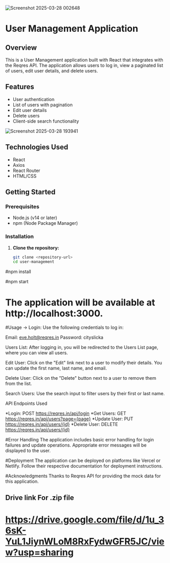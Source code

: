  ![Screenshot 2025-03-28 002648](https://github.com/user-attachments/assets/d6b1fae5-b17d-43a9-a8ed-6a5ce08e1b37)


# User Management Application

## Overview
This is a User Management application built with React that integrates with the Reqres API. The application allows users to log in, view a paginated list of users, edit user details, and delete users.

## Features
- User authentication
- List of users with pagination
- Edit user details
- Delete users
- Client-side search functionality

![Screenshot 2025-03-28 193941](https://github.com/user-attachments/assets/c34806a6-f30e-4787-b29b-768cec8663f1)


## Technologies Used
- React
- Axios
- React Router
- HTML/CSS

## Getting Started

### Prerequisites
- Node.js (v14 or later)
- npm (Node Package Manager)

### Installation

1. **Clone the repository:**
   ```bash
   git clone <repository-url>
   cd user-management
#npm install


#npm start



# The application will be available at http://localhost:3000.

#Usage
-> Login: Use the following credentials to log in:

Email: eve.holt@reqres.in
Password: cityslicka


Users List: After logging in, you will be redirected to the Users List page, where you can view all users.



Edit User: Click on the "Edit" link next to a user to modify their details. You can update the first name, last name, and email.

Delete User: Click on the "Delete" button next to a user to remove them from the list.

Search Users: Use the search input to filter users by their first or last name.


API Endpoints Used


*Login: POST https://reqres.in/api/login
*Get Users: GET https://reqres.in/api/users?page={page}
*Update User: PUT https://reqres.in/api/users/{id}
*Delete User: DELETE https://reqres.in/api/users/{id}


#Error Handling
The application includes basic error handling for login failures and update operations. Appropriate error messages will be displayed to the user.



#Deployment
The application can be deployed on platforms like Vercel or Netlify. Follow their respective documentation for deployment instructions.

#Acknowledgments
Thanks to Reqres API for providing the mock data for this application.



## Drive link For .zip file
# https://drive.google.com/file/d/1u_36sK-YuL1JiynWLoM8RxFydwGFR5JC/view?usp=sharing

